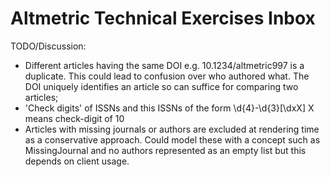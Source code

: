 # Altmetric Technical Exercises Inbox

TODO/Discussion:

* Different articles having the same DOI e.g. 10.1234/altmetric997 is a duplicate.
This could lead to confusion over who authored what. The DOI uniquely identifies
an article so can suffice for comparing two articles;
* 'Check digits' of ISSNs and this ISSNs of the form \d{4}-\d{3}[\dxX]
X means check-digit of 10
* Articles with missing journals or authors are excluded at rendering time as a
conservative approach. Could model these with a concept such as MissingJournal and
no authors represented as an empty list but this depends on client usage.
